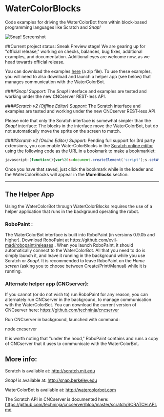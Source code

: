 WaterColorBlocks
================

Code examples for driving the WaterColorBot from within block-based programming languages like Scratch and _Snap!_ 

![Snap! Screenshot](https://raw.github.com/evil-mad/WaterColorBlocks/master/screenshots/snap-screenshot.png)


##Current project status: Sneak Preview stage! 
We are gearing up for "official release," working on checks, balances, bug fixes, additional examples, and documentation. Additional eyes are welcome now, as we head towards official release.

You can download the examples [here](https://github.com/evil-mad/WaterColorBlocks/archive/master.zip) (a zip file). To use these examples, you will need to also download and launch a helper app (see below) that manages communication with the WaterColorBot.


####_Snap! Support:_
The _Snap!_ interface and examples are tested and working under the new CNCserver REST-less API.


####_Scratch v2 (Offline Editor) Support:_
The Scratch interface and examples are tested and working under the new CNCserver REST-less API.

Please note that only the Scratch interface is somewhat simpler than the  _Snap!_ interface: The blocks in the interface move the WaterColorBot, but do not automatically move the sprite on the screen to match. 

####_Scratch v2 (Online Editor) Support:_
Pending full support for 3rd party extensions, you can enable WaterColorBlocks in the [Scratch online editor](http://scratch.mit.edu/projects/editor/) using the following code as the URL in a bookmark to make a bookmarklet:
```javascript
javascript:(function(){var%20s=document.createElement('script');s.setAttribute('src','https://cdn.rawgit.com/techninja/cncserver/8a95b420519e09a6692177a8a4d5fa87fc26b54c/watercolorbot_scratch.js');document.body.appendChild(s);}());)
```
Once you have that saved, just click the bookmark while in the loader and the WaterColorBlocks will appear in the **More Blocks** section.

----

## The Helper App
Using the WaterColorBot through WaterColorBlocks requires the use of a helper application that runs in the background operating the robot.  


### RoboPaint :
The WaterColorBot interface is built into RoboPaint (in versions 0.9.0b and higher).  Download RoboPaint at https://github.com/evil-mad/robopaint/releases .  When you launch RoboPaint, it should automatically connect to the WaterColorBot. All that you need to do is simply launch it, and leave it running in the background while you use Scratch or _Snap!_. It is recommended to leave RoboPaint on the _Home screen_ (asking you to choose between Create/Print/Manual) while it is running.


### Alternate helper app (CNCserver):
If you cannot (or do not wish to) run RoboPaint for any reason, you can alternately run CNCserver in the background, to manage communication with the WaterColorBot. You can download the current version of CNCserver here:  https://github.com/techninja/cncserver

Run CNCserver in background, launched with command:

  node cncserver
  
It is worth noting that "under the hood," RoboPaint contains and runs a copy of CNCserver that it uses to communicate with the WaterColorBot.

  
## More info:

Scratch is available at: http://scratch.mit.edu

_Snap!_ is available at: http://snap.berkeley.edu

WaterColorBot is available at: http://watercolorbot.com

The Scratch API in CNCserver is documented here: https://github.com/techninja/cncserver/blob/master/scratch/SCRATCH.API.md

